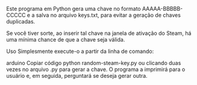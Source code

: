 Este programa em Python gera uma chave no formato AAAAA-BBBBB-CCCCC e a salva no arquivo keys.txt, para evitar a geração de chaves duplicadas.

Se você tiver sorte, ao inserir tal chave na janela de ativação do Steam, há uma mínima chance de que a chave seja válida.

Uso
Simplesmente execute-o a partir da linha de comando:

arduino
Copiar código
python random-steam-key.py
ou clicando duas vezes no arquivo .py para gerar a chave. O programa a imprimirá para o usuário e, em seguida, perguntará se deseja gerar outra.

